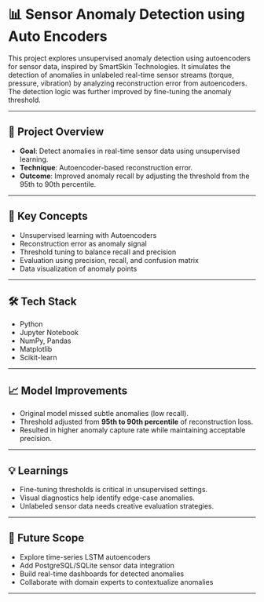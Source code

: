 # 📊 Sensor Anomaly Detection using Auto Encoders

This project explores unsupervised anomaly detection using autoencoders for sensor data, inspired by SmartSkin Technologies. It simulates the detection of anomalies in unlabeled real-time sensor streams (torque, pressure, vibration) by analyzing reconstruction error from autoencoders. The detection logic was further improved by fine-tuning the anomaly threshold.

---

## 📌 Project Overview

- **Goal**: Detect anomalies in real-time sensor data using unsupervised learning.
- **Technique**: Autoencoder-based reconstruction error.
- **Outcome**: Improved anomaly recall by adjusting the threshold from the 95th to 90th percentile.

---

## 🧠 Key Concepts

- Unsupervised learning with Autoencoders  
- Reconstruction error as anomaly signal  
- Threshold tuning to balance recall and precision  
- Evaluation using precision, recall, and confusion matrix  
- Data visualization of anomaly points  

---

## 🛠️ Tech Stack

- Python  
- Jupyter Notebook  
- NumPy, Pandas  
- Matplotlib  
- Scikit-learn  

---

## 📈 Model Improvements

- Original model missed subtle anomalies (low recall).
- Threshold adjusted from **95th to 90th percentile** of reconstruction loss.
- Resulted in higher anomaly capture rate while maintaining acceptable precision.

---

## 💡 Learnings

- Fine-tuning thresholds is critical in unsupervised settings.
- Visual diagnostics help identify edge-case anomalies.
- Unlabeled sensor data needs creative evaluation strategies.

---

## 🚀 Future Scope

- Explore time-series LSTM autoencoders  
- Add PostgreSQL/SQLite sensor data integration  
- Build real-time dashboards for detected anomalies  
- Collaborate with domain experts to contextualize anomalies  

---

